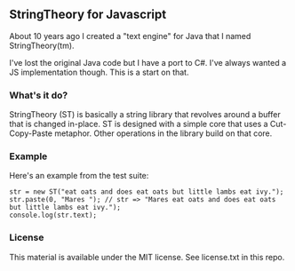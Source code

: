 StringTheory for Javascript
------------------------------
About 10 years ago I created a "text engine" for Java that I named StringTheory(tm).

I've lost the original Java code but I have a port to C#. I've always wanted a JS implementation though. This is a start on that.

### What's it do?
StringTheory (ST) is basically a string library that revolves around a buffer that is changed in-place. 
ST is designed with a simple core that uses a Cut-Copy-Paste metaphor. Other operations in the library build on that core.

### Example
Here's an example from the test suite:

    str = new ST("eat oats and does eat oats but little lambs eat ivy.");
    str.paste(0, "Mares "); // str => "Mares eat oats and does eat oats but little lambs eat ivy.");
    console.log(str.text);

### License
This material is available under the MIT license. See license.txt in this repo.
